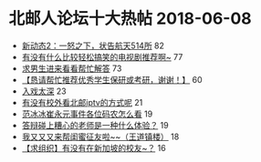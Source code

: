 # 北邮人论坛十大热帖 2018-06-08

- [新动态2：一怒之下，状告航天514所](https://bbs.byr.cn/article/Job/1974228) 82
- [有没有什么比较轻松搞笑的电视剧推荐啊~](https://bbs.byr.cn/article/Talking/6010577) 77
- [求男生进来看看帮忙解答](https://bbs.byr.cn/article/Feeling/3061945) 73
- [【恳请帮忙推荐优秀学生保研或考研，谢谢！】](https://bbs.byr.cn/article/AimGraduate/1144142) 60
- [入戏太深](https://bbs.byr.cn/article/Picture/3214066) 23
- [有没有校外看北邮iptv的方式呢](https://bbs.byr.cn/article/DigiLife/303931) 21
- [范冰冰崔永元事件各位码农怎么看](https://bbs.byr.cn/article/TV/181543) 19
- [答辩碰上糟心的老师是一种什么体验？](https://bbs.byr.cn/article/StudyShare/185216) 19
- [我又又又来帮闺蜜征友啦~~（王道镇楼）](https://bbs.byr.cn/article/Friends/1872996) 18
- [【求组织】有没有在新加坡的校友~？](https://bbs.byr.cn/article/WorkLife/1103975) 16


